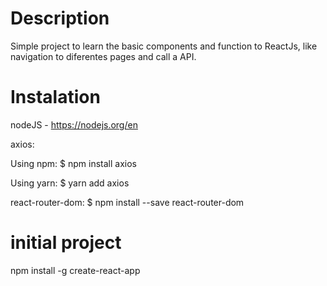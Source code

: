 # Description
Simple project to learn the basic components and function to ReactJs, like navigation to diferentes pages and call a API.

# Instalation
nodeJS - https://nodejs.org/en

axios:

Using npm:
$ npm install axios

Using yarn:
$ yarn add axios

react-router-dom:
$ npm install --save react-router-dom

# initial project
npm install -g create-react-app
